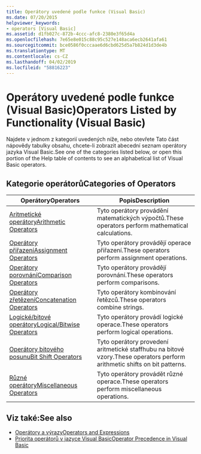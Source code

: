 ```yaml
---
title: Operátory uvedené podle funkce (Visual Basic)
ms.date: 07/20/2015
helpviewer_keywords:
- operators [Visual Basic]
ms.assetid: d1fb027c-872b-4ccc-afc8-2380e3f65d4a
ms.openlocfilehash: 7e65e8e015c88c95c527e148aca6ecb2641afa61
ms.sourcegitcommit: bce0586f0cccaae6d6cbd625d5a7b824d1d3de4b
ms.translationtype: MT
ms.contentlocale: cs-CZ
ms.lasthandoff: 04/02/2019
ms.locfileid: "58816223"
---
```

# <a name="operators-listed-by-functionality-visual-basic"></a><span data-ttu-id="64539-102">Operátory uvedené podle funkce (Visual Basic)</span><span class="sxs-lookup"><span data-stu-id="64539-102">Operators Listed by Functionality (Visual Basic)</span></span>
<span data-ttu-id="64539-103">Najdete v jednom z kategorií uvedených níže, nebo otevřete Tato část nápovědy tabulky obsahu, chcete-li zobrazit abecední seznam operátory jazyka Visual Basic.</span><span class="sxs-lookup"><span data-stu-id="64539-103">See one of the categories listed below, or open this portion of the Help table of contents to see an alphabetical list of Visual Basic operators.</span></span>  
  
## <a name="categories-of-operators"></a><span data-ttu-id="64539-104">Kategorie operátorů</span><span class="sxs-lookup"><span data-stu-id="64539-104">Categories of Operators</span></span>  
  
|<span data-ttu-id="64539-105">Operátory</span><span class="sxs-lookup"><span data-stu-id="64539-105">Operators</span></span>|<span data-ttu-id="64539-106">Popis</span><span class="sxs-lookup"><span data-stu-id="64539-106">Description</span></span>|  
|---------------|-----------------|  
|[<span data-ttu-id="64539-107">Aritmetické operátory</span><span class="sxs-lookup"><span data-stu-id="64539-107">Arithmetic Operators</span></span>](../../../visual-basic/language-reference/operators/arithmetic-operators.md)|<span data-ttu-id="64539-108">Tyto operátory provádění matematických výpočtů.</span><span class="sxs-lookup"><span data-stu-id="64539-108">These operators perform mathematical calculations.</span></span>|  
|[<span data-ttu-id="64539-109">Operátory přiřazení</span><span class="sxs-lookup"><span data-stu-id="64539-109">Assignment Operators</span></span>](../../../visual-basic/language-reference/operators/assignment-operators.md)|<span data-ttu-id="64539-110">Tyto operátory provádějí operace přiřazení.</span><span class="sxs-lookup"><span data-stu-id="64539-110">These operators perform assignment operations.</span></span>|  
|[<span data-ttu-id="64539-111">Operátory porovnání</span><span class="sxs-lookup"><span data-stu-id="64539-111">Comparison Operators</span></span>](../../../visual-basic/language-reference/operators/comparison-operators.md)|<span data-ttu-id="64539-112">Tyto operátory provádějí porovnání.</span><span class="sxs-lookup"><span data-stu-id="64539-112">These operators perform comparisons.</span></span>|  
|[<span data-ttu-id="64539-113">Operátory zřetězení</span><span class="sxs-lookup"><span data-stu-id="64539-113">Concatenation Operators</span></span>](../../../visual-basic/language-reference/operators/concatenation-operators.md)|<span data-ttu-id="64539-114">Tyto operátory kombinování řetězců.</span><span class="sxs-lookup"><span data-stu-id="64539-114">These operators combine strings.</span></span>|  
|[<span data-ttu-id="64539-115">Logické/bitové operátory</span><span class="sxs-lookup"><span data-stu-id="64539-115">Logical/Bitwise Operators</span></span>](../../../visual-basic/language-reference/operators/logical-bitwise-operators.md)|<span data-ttu-id="64539-116">Tyto operátory provádí logické operace.</span><span class="sxs-lookup"><span data-stu-id="64539-116">These operators perform logical operations.</span></span>|  
|[<span data-ttu-id="64539-117">Operátory bitového posunu</span><span class="sxs-lookup"><span data-stu-id="64539-117">Bit Shift Operators</span></span>](../../../visual-basic/language-reference/operators/bit-shift-operators.md)|<span data-ttu-id="64539-118">Tyto operátory provedení aritmetické staffhubu na bitové vzory.</span><span class="sxs-lookup"><span data-stu-id="64539-118">These operators perform arithmetic shifts on bit patterns.</span></span>|  
|[<span data-ttu-id="64539-119">Různé operátory</span><span class="sxs-lookup"><span data-stu-id="64539-119">Miscellaneous Operators</span></span>](../../../visual-basic/language-reference/operators/miscellaneous-operators.md)|<span data-ttu-id="64539-120">Tyto operátory provádět různé operace.</span><span class="sxs-lookup"><span data-stu-id="64539-120">These operators perform miscellaneous operations.</span></span>|  
  
## <a name="see-also"></a><span data-ttu-id="64539-121">Viz také:</span><span class="sxs-lookup"><span data-stu-id="64539-121">See also</span></span>

- [<span data-ttu-id="64539-122">Operátory a výrazy</span><span class="sxs-lookup"><span data-stu-id="64539-122">Operators and Expressions</span></span>](../../../visual-basic/programming-guide/language-features/operators-and-expressions/index.md)
- [<span data-ttu-id="64539-123">Priorita operátorů v jazyce Visual Basic</span><span class="sxs-lookup"><span data-stu-id="64539-123">Operator Precedence in Visual Basic</span></span>](../../../visual-basic/language-reference/operators/operator-precedence.md)
